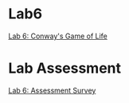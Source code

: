 # Lab6

[Lab 6: Conway's Game of Life](https://www.cs.swarthmore.edu/~chaganti/cs31/s19/labs/lab06.html)

# Lab Assessment

[Lab 6: Assessment Survey](https://goo.gl/forms/E45brHqTXXGBrLq22)
